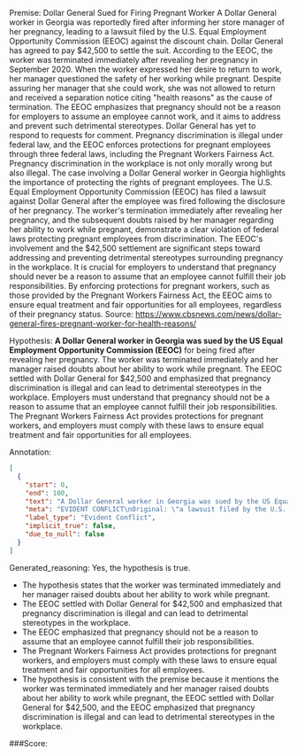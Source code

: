
Premise:
Dollar General Sued for Firing Pregnant Worker
A Dollar General worker in Georgia was reportedly fired after informing her store manager of her pregnancy, leading to a lawsuit filed by the U.S. Equal Employment Opportunity Commission (EEOC) against the discount chain. Dollar General has agreed to pay $42,500 to settle the suit. According to the EEOC, the worker was terminated immediately after revealing her pregnancy in September 2020. When the worker expressed her desire to return to work, her manager questioned the safety of her working while pregnant. Despite assuring her manager that she could work, she was not allowed to return and received a separation notice citing "health reasons" as the cause of termination.
The EEOC emphasizes that pregnancy should not be a reason for employers to assume an employee cannot work, and it aims to address and prevent such detrimental stereotypes. Dollar General has yet to respond to requests for comment. Pregnancy discrimination is illegal under federal law, and the EEOC enforces protections for pregnant employees through three federal laws, including the Pregnant Workers Fairness Act. Pregnancy discrimination in the workplace is not only morally wrong but also illegal. The case involving a Dollar General worker in Georgia highlights the importance of protecting the rights of pregnant employees. The U.S. Equal Employment Opportunity Commission (EEOC) has filed a lawsuit against Dollar General after the employee was fired following the disclosure of her pregnancy.
The worker's termination immediately after revealing her pregnancy, and the subsequent doubts raised by her manager regarding her ability to work while pregnant, demonstrate a clear violation of federal laws protecting pregnant employees from discrimination. The EEOC's involvement and the $42,500 settlement are significant steps toward addressing and preventing detrimental stereotypes surrounding pregnancy in the workplace. It is crucial for employers to understand that pregnancy should never be a reason to assume that an employee cannot fulfill their job responsibilities. By enforcing protections for pregnant workers, such as those provided by the Pregnant Workers Fairness Act, the EEOC aims to ensure equal treatment and fair opportunities for all employees, regardless of their pregnancy status.
Source:
https://www.cbsnews.com/news/dollar-general-fires-pregnant-worker-for-health-reasons/

Hypothesis:
**A Dollar General worker in Georgia was sued by the US Equal Employment Opportunity Commission (EEOC)** for being fired after revealing her pregnancy. The worker was terminated immediately and her manager raised doubts about her ability to work while pregnant. The EEOC settled with Dollar General for $42,500 and emphasized that pregnancy discrimination is illegal and can lead to detrimental stereotypes in the workplace. Employers must understand that pregnancy should not be a reason to assume that an employee cannot fulfill their job responsibilities. The Pregnant Workers Fairness Act provides protections for pregnant workers, and employers must comply with these laws to ensure equal treatment and fair opportunities for all employees.

Annotation:
```json
[
  {
    "start": 0,
    "end": 100,
    "text": "A Dollar General worker in Georgia was sued by the US Equal Employment Opportunity Commission (EEOC)",
    "meta": "EVIDENT CONFLICT\nOriginal: \"a lawsuit filed by the U.S. Equal Employment Opportunity Commission (EEOC) against the discount chain\"\nGenerative: \"A Dollar General worker... was sued by the US Equal Employment Opportunity Commission (EEOC)\"",
    "label_type": "Evident Conflict",
    "implicit_true": false,
    "due_to_null": false
  }
]
```

Generated_reasoning:
Yes, the hypothesis is true. 
- The hypothesis states that the worker was terminated immediately and her manager raised doubts about her ability to work while pregnant. 
- The EEOC settled with Dollar General for $42,500 and emphasized that pregnancy discrimination is illegal and can lead to detrimental stereotypes in the workplace. 
- The EEOC emphasized that pregnancy should not be a reason to assume that an employee cannot fulfill their job responsibilities. 
- The Pregnant Workers Fairness Act provides protections for pregnant workers, and employers must comply with these laws to ensure equal treatment and fair opportunities for all employees. 
- The hypothesis is consistent with the premise because it mentions the worker was terminated immediately and her manager raised doubts about her ability to work while pregnant, the EEOC settled with Dollar General for $42,500, and the EEOC emphasized that pregnancy discrimination is illegal and can lead to detrimental stereotypes in the workplace.

###Score:
